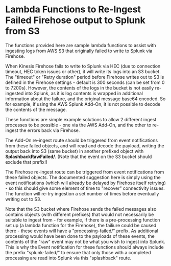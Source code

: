 # Lambda Functions to Re-Ingest Failed Firehose output to Splunk from S3

The functions provided here are sample lambda functions to assist with ingesting logs from AWS S3 that originally failed to write to Splunk via Firehose.

When Kinesis Firehose fails to write to Splunk via HEC (due to connection timeout, HEC token issues or other), it will write its logs into an S3 bucket. The "timeout" or "Retry duration" period before Firehose writes out to S3 is defined in the Firehose settings - default is 300 seconds (can be set from 0 to 7200s). However, the contents of the logs in the bucket is not easily re-ingested into Splunk, as it is log contents is wrapped in additional information about the failure, and the original message base64 encoded. So for example, if using the AWS Splunk Add-On, it is not possible to decode the contents of the message.

These functions are simple example solutions to allow 2 different ingest processes to be possible - one via the AWS Add-On, and the other to re-ingest the errors back via Firehose. 

The Add-On re-ingest route should be triggered from event notifications from these failed objects, and will read and decode the payload, writing the output back into S3 (same bucket) in another prefixed object with **SplashbackRawFailed/**. (Note that the event on the S3 bucket should exclude that prefix!)

The Firehose re-ingest route can be triggered from event notifications from these failed objects. The documented suggestion here is simply using the event notifications (which will already be delayed by Firehose itself retrying) - so this should give some element of time to "recover" connectivity issues. The function will re-try ingestion a set number of times before eventually writing out to S3. 


Note that the S3 bucket where Firehose sends the failed messages also contains objects (with different prefixes) that would not necessarily be suitable to ingest from - for example, if there is a pre-processing function set up (a lambda function for the Firehose), the failiure could be caused there - these events will have a "processing-failed/" prefix. As additional processing would have been done to the payloads of these events, the contents of the "raw" event may not be what you wish to ingest into Splunk. This is why the Event notification for these functions should always include the prefix "splunk-failed/" to ensure that only those with a completed processing are read into Splunk via this "splashback" route.






